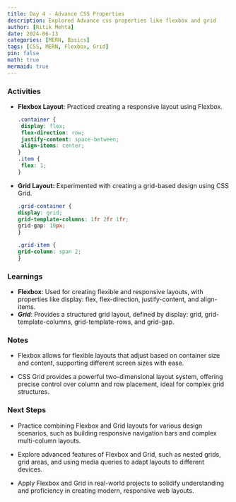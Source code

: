 ```yaml
---
title: Day 4 - Advance CSS Properties
description: Explored Advance css properties like flexbox and grid
author: [Ritik Mehta]
date: 2024-06-13
categories: [MERN, Basics]
tags: [CSS, MERN, Flexbox, Grid]
pin: false
math: true
mermaid: true
---
```


### Activities
- **Flexbox Layout**:
Practiced creating a responsive layout using Flexbox.

   ```css
  .container {
    display: flex;
    flex-direction: row;
    justify-content: space-between;
    align-items: center;
  }
  .item {
    flex: 1;
  }
  ```

- **Grid Layout:**
Experimented with creating a grid-based design using CSS Grid.

    ```css
    .grid-container {
    display: grid;
    grid-template-columns: 1fr 2fr 1fr;
    grid-gap: 10px;
    }

    .grid-item {
    grid-column: span 2;
    }
    ```

### Learnings

- **Flexbox**: Used for creating flexible and responsive layouts, with properties like display: flex, flex-direction, justify-content, and align-items.
- ***Grid***: Provides a structured grid layout, defined by display: grid, grid-template-columns, grid-template-rows, and grid-gap.

### Notes
- Flexbox allows for flexible layouts that adjust based on container size and content, supporting different screen sizes with ease.

- CSS Grid provides a powerful two-dimensional layout system, offering precise control over column and row placement, ideal for complex grid structures.

### Next Steps
- Practice combining Flexbox and Grid layouts for various design scenarios, such as building responsive navigation bars and complex multi-column layouts.

- Explore advanced features of Flexbox and Grid, such as nested grids, grid areas, and using media queries to adapt layouts to different devices.

- Apply Flexbox and Grid in real-world projects to solidify understanding and proficiency in creating modern, responsive web layouts.



